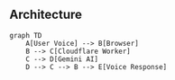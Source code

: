 
## Architecture
```mermaid
graph TD
    A[User Voice] --> B[Browser]
    B --> C[Cloudflare Worker]
    C --> D[Gemini AI]
    D --> C --> B --> E[Voice Response]
